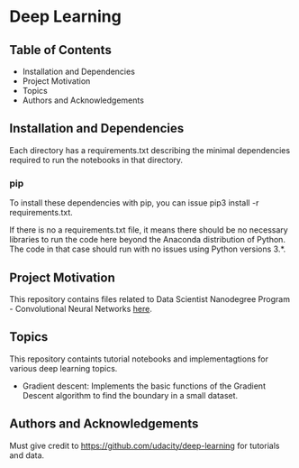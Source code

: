 # Deep Learning 

## Table of Contents
* Installation and Dependencies
* Project Motivation
* Topics
* Authors and Acknowledgements

## Installation and Dependencies

Each directory has a requirements.txt describing the minimal dependencies required to run the notebooks in that directory.

### pip
To install these dependencies with pip, you can issue pip3 install -r requirements.txt.

If there is no a requirements.txt file, it means there should be no necessary libraries to run the code here beyond the Anaconda distribution of Python. 
The code in that case should run with no issues using Python versions 3.*.

## Project Motivation
This repository contains files related to Data Scientist Nanodegree Program - Convolutional Neural Networks [here](https://www.udacity.com/course/data-scientist-nanodegree--nd025).

## Topics
This repository containts tutorial notebooks and implementagtions for various deep learning topics.
* Gradient descent: Implements the basic functions of the Gradient Descent algorithm to find the boundary in a small dataset.


## Authors and Acknowledgements
Must give credit to https://github.com/udacity/deep-learning for tutorials and data. 
